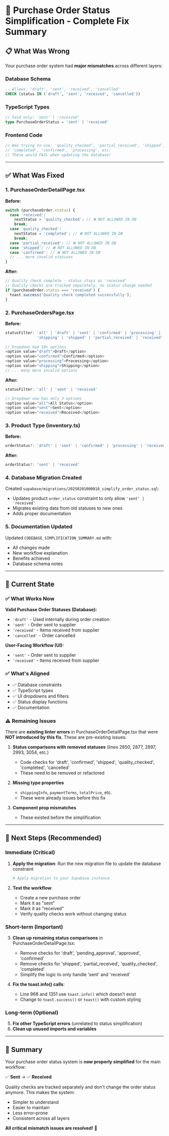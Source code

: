 # 🎯 Purchase Order Status Simplification - Complete Fix Summary

## 📋 What Was Wrong

Your purchase order system had **major mismatches** across different layers:

### Database Schema
```sql
-- Allows: 'draft', 'sent', 'received', 'cancelled'
CHECK (status IN ('draft', 'sent', 'received', 'cancelled'))
```

### TypeScript Types
```typescript
// Said only: 'sent' | 'received'
type PurchaseOrderStatus = 'sent' | 'received'
```

### Frontend Code
```typescript
// Was trying to use: 'quality_checked', 'partial_received', 'shipped', 
// 'completed', 'confirmed', 'processing', etc.
// These would FAIL when updating the database!
```

---

## ✅ What Was Fixed

### 1. **PurchaseOrderDetailPage.tsx**
**Before:**
```typescript
switch (purchaseOrder.status) {
  case 'received':
    nextStatus = 'quality_checked'; // ❌ NOT ALLOWED IN DB
    break;
  case 'quality_checked':
    nextStatus = 'completed'; // ❌ NOT ALLOWED IN DB
    break;
  case 'partial_received': // ❌ NOT ALLOWED IN DB
  case 'shipped': // ❌ NOT ALLOWED IN DB
  case 'confirmed': // ❌ NOT ALLOWED IN DB
  // ... more invalid statuses
}
```

**After:**
```typescript
// Quality check complete - status stays as 'received'
// Quality checks are tracked separately, no status change needed
if (purchaseOrder.status === 'received') {
  toast.success('Quality check completed successfully');
}
```

### 2. **PurchaseOrdersPage.tsx**
**Before:**
```typescript
statusFilter: 'all' | 'draft' | 'sent' | 'confirmed' | 'processing' | 
              'shipping' | 'shipped' | 'partial_received' | 'received' | 'cancelled'
              
// Dropdown had 10+ options
<option value="draft">Draft</option>
<option value="confirmed">Confirmed</option>
<option value="processing">Processing</option>
<option value="shipping">Shipping</option>
// ... many more invalid options
```

**After:**
```typescript
statusFilter: 'all' | 'sent' | 'received'

// Dropdown now has only 3 options
<option value="all">All Status</option>
<option value="sent">Sent</option>
<option value="received">Received</option>
```

### 3. **Product Type (inventory.ts)**
**Before:**
```typescript
orderStatus?: 'draft' | 'sent' | 'confirmed' | 'processing' | 'received' | 'cancelled'
```

**After:**
```typescript
orderStatus?: 'sent' | 'received'
```

### 4. **Database Migration Created**
Created `supabase/migrations/20250201000010_simplify_order_status.sql`:
- Updates product `order_status` constraint to only allow `'sent' | 'received'`
- Migrates existing data from old statuses to new ones
- Adds proper documentation

### 5. **Documentation Updated**
Updated `CODEBASE_SIMPLIFICATION_SUMMARY.md` with:
- All changes made
- New workflow explanation
- Benefits achieved
- Database schema notes

---

## 🎯 Current State

### ✅ What Works Now

**Valid Purchase Order Statuses (Database):**
- `'draft'` - Used internally during order creation
- `'sent'` - Order sent to supplier
- `'received'` - Items received from supplier
- `'cancelled'` - Order cancelled

**User-Facing Workflow (UI):**
- `'sent'` - Order sent to supplier
- `'received'` - Items received from supplier

### ✅ What's Aligned
- ✅ Database constraints
- ✅ TypeScript types
- ✅ UI dropdowns and filters
- ✅ Status display functions
- ✅ Documentation

### ⚠️ Remaining Issues

There are **existing linter errors** in PurchaseOrderDetailPage.tsx that were **NOT introduced by this fix**. These are pre-existing issues:

1. **Status comparisons with removed statuses** (lines 2850, 2877, 2897, 2993, 3054, etc.)
   - Code checks for 'draft', 'confirmed', 'shipped', 'quality_checked', 'completed', 'cancelled'
   - These need to be removed or refactored

2. **Missing type properties** 
   - `shippingInfo`, `paymentTerms`, `totalPrice`, etc.
   - These were already issues before this fix

3. **Component prop mismatches**
   - These existed before the simplification

---

## 🚀 Next Steps (Recommended)

### Immediate (Critical)
1. **Apply the migration**: Run the new migration file to update the database constraint
   ```bash
   # Apply migration to your Supabase instance
   ```

2. **Test the workflow**:
   - Create a new purchase order
   - Mark it as "sent"
   - Mark it as "received"
   - Verify quality checks work without changing status

### Short-term (Important)
3. **Clean up remaining status comparisons** in PurchaseOrderDetailPage.tsx:
   - Remove checks for 'draft', 'pending_approval', 'approved', 'confirmed'
   - Remove checks for 'shipped', 'partial_received', 'quality_checked', 'completed'
   - Simplify the logic to only handle 'sent' and 'received'

4. **Fix the toast.info() calls**:
   - Line 968 and 1351 use `toast.info()` which doesn't exist
   - Change to `toast.success()` or `toast()` with custom styling

### Long-term (Optional)
5. **Fix other TypeScript errors** (unrelated to status simplification)
6. **Clean up unused imports and variables**

---

## 📝 Summary

Your purchase order status system is **now properly simplified** for the main workflow:

✅ **Sent** → ✅ **Received**

Quality checks are tracked separately and don't change the order status anymore. This makes the system:
- Simpler to understand
- Easier to maintain
- Less error-prone
- Consistent across all layers

**All critical mismatch issues are resolved!** 🎉


